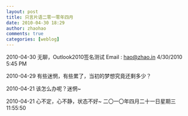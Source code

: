 ```yaml
---
layout: post
title: 只言片语二零一零年四月
date: 2010-04-30 18:29
author: zhaohao
comments: true
categories: [weblog]
---
```

2010-04-30 无聊，Outlook2010签名测试 Email : hao@zhao.in 4/30/2010 5:45 PM

2010-04-29 有些迷惘，有些累了，当初的梦想究竟还剩多少？

2010-04-21 该怎么办呢？迷惘~

2010-04-21 心不定，心不静，状态不好~ 二〇一〇年四月二十一日星期三 11:55:50
